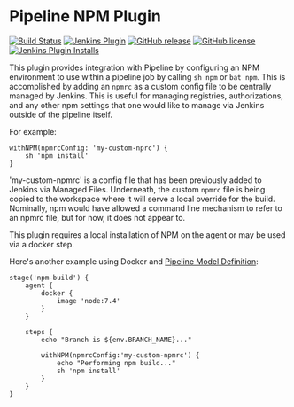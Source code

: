 # Pipeline NPM Plugin

[![Build Status](https://ci.jenkins.io/job/Plugins/job/pipeline-npm-plugin/job/master/badge/icon)](https://ci.jenkins.io/job/Plugins/job/pipeline-npm-plugin/job/master/)
[![Jenkins Plugin](https://img.shields.io/jenkins/plugin/v/openshift-k8s-credentials.svg)](https://plugins.jenkins.io/openshift-k8s-credentials)
[![GitHub release](https://img.shields.io/github/release/jenkinsci/pipeline-npm-plugin.svg?label=changelog)](https://github.com/jenkinsci/pipeline-npm-plugin/releases/latest)
[![GitHub license](https://img.shields.io/github/license/jenkinsci/pipeline-npm-plugin)](https://github.com/jenkinsci/pipeline-npm-plugin/blob/master/LICENSE.md)
[![Jenkins Plugin Installs](https://img.shields.io/jenkins/plugin/i/openshift-k8s-credentials.svg?color=blue)](https://plugins.jenkins.io/openshift-k8s-credentials)

This plugin provides integration with Pipeline by configuring an NPM environment to use within a pipeline job by calling `sh npm` or `bat npm`.  This is accomplished by adding an `npmrc` as a custom config file to be centrally managed  by Jenkins.  This is useful for managing registries, authorizations, and any other npm settings that one would like to manage via Jenkins outside of the pipeline itself.

For example:
```
withNPM(npmrcConfig: 'my-custom-nprc') {
    sh 'npm install'
}
```
'my-custom-npmrc' is a config file that has been previously added to Jenkins via Managed Files.  Underneath, the custom `npmrc` file is being copied to the workspace where it will serve a local override for the build.  Nominally, npm would have allowed a command line mechanism to refer to an npmrc file, but for now, it does not appear to.

This plugin requires a local installation of NPM on the agent or may be used via a docker step.

Here's another example using Docker and [Pipeline Model Definition](https://github.com/jenkinsci/pipeline-model-definition-plugin/wiki/getting%20started):

```
stage('npm-build') {
    agent {
        docker {
            image 'node:7.4'
        }
    }

    steps {
        echo "Branch is ${env.BRANCH_NAME}..."

        withNPM(npmrcConfig:'my-custom-npmrc') {
            echo "Performing npm build..."
            sh 'npm install'
        }
    }
}
```

